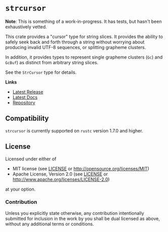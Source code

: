 # `strcursor`

**Note**: This is something of a work-in-progress.  It has tests, but hasn't been exhaustively vetted.

This crate provides a "cursor" type for string slices.  It provides the ability to safely seek back and forth through a string without worrying about producing invalid UTF-8 sequences, or splitting grapheme clusters.

In addition, it provides types to represent single grapheme clusters (`Gc`) and `GcBuf`) as distinct from arbitrary string slices.

See the `StrCursor` type for details.

**Links**

* [Latest Release](https://crates.io/crates/strcursor/)
* [Latest Docs](https://danielkeep.github.io/strcursor/doc/strcursor/index.html)
* [Repository](https://github.com/DanielKeep/strcursor)

## Compatibility

`strcursor` is currently supported on `rustc` version 1.7.0 and higher.

## License

Licensed under either of

* MIT license (see [LICENSE](LICENSE) or <http://opensource.org/licenses/MIT>)
* Apache License, Version 2.0 (see [LICENSE](LICENSE) or <http://www.apache.org/licenses/LICENSE-2.0>)

at your option.

### Contribution

Unless you explicitly state otherwise, any contribution intentionally submitted for inclusion in the work by you shall be dual licensed as above, without any additional terms or conditions.
